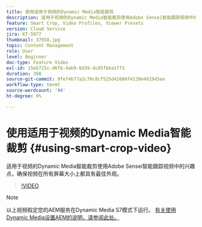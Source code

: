 ```yaml
---
title: 使用适用于视频的Dynamic Media智能裁剪
description: 适用于视频的Dynamic Media智能裁剪使用Adobe Sensei智能跟踪视频中的兴趣点，确保视频在所有屏幕大小上都具有最佳外观。
feature: Smart Crop, Video Profiles, Viewer Presets
version: Cloud Service
jira: KT-5977
thumbnail: 37958.jpg
topic: Content Management
role: User
level: Beginner
doc-type: Feature Video
exl-id: 15eb725c-d6f6-4ab9-8d39-dc05fbba1ff3
duration: 398
source-git-commit: 9fef4b77a2c70c8cf525d42686f4120e481945ee
workflow-type: tm+mt
source-wordcount: '94'
ht-degree: 0%

---
```


# 使用适用于视频的Dynamic Media智能裁剪 {#using-smart-crop-video}

适用于视频的Dynamic Media智能裁剪使用Adobe Sensei智能跟踪视频中的兴趣点，确保视频在所有屏幕大小上都具有最佳外观。

>[!VIDEO](https://video.tv.adobe.com/v/37958?quality=12&learn=on)

>[!NOTE]
>
>以上视频假定您的AEM服务在Dynamic Media S7模式下运行。 [有关使用Dynamic Media设置AEM的说明，请参阅此处。](https://experienceleague.adobe.com/docs/experience-manager-cloud-service/assets/dynamicmedia/config-dm.html)
